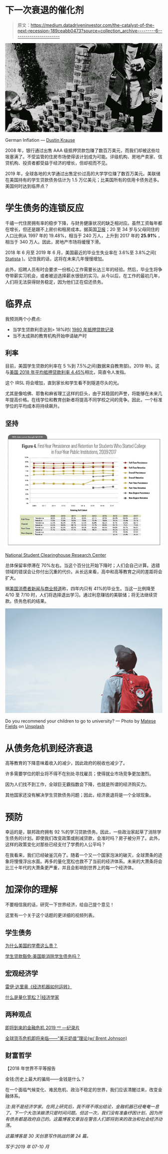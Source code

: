 # 下一次衰退的催化剂

> 原文：<https://medium.datadriveninvestor.com/the-catalyst-of-the-next-recession-189ceabb0473?source=collection_archive---------6----------------------->

![](img/dc8be2da273c0c35a26b2122d9d65221.png)

German Inflation — [Dustin Krause](https://nl.pinterest.com/pin/691584086497561404/?lp=true)

2008 年，银行通过出售 AAA 级抵押贷款包赚了数百万美元，而我们却被这些垃圾塞满了。不受监管的住房市场使得该计划成为可能。评级机构、房地产卖家、信贷机构、投资者都受益于经济的增长，但却视而不见。

2019 年，全球各地的大学通过出售定价过高的大学学位赚了数百万美元。美联储在美国持有的学生贷款债务估计为 1.5 万亿美元；比美国所有的信用卡债务还多。美国何时达到临界点？

# 学生债务的连锁反应

千禧一代住房拥有率的稳步下降，与财务健康状况的缺乏相对应。虽然工资每年都在增长，但还是跟不上房价和租房成本。据英国[卫报](https://www.theguardian.com/society/2019/feb/08/million-more-young-adults-live-parents-uk-housing)；20 至 34 岁与父母同住的人口比例从 1997 年的 19.48%，相当于 240 万人，上升到 2017 年的 **25.91%** ，相当于 340 万人。因此，房地产市场将缓慢下滑。

2018 年 6 月至 2019 年 6 月，美国最近的毕业生失业率在 3.6%至 3.8%之间( [Statista](https://www.statista.com/statistics/633660/unemployment-rate-of-recent-graduates-in-the-us/) )。记住我的话，这将在未来几年慢慢增加。

此外，招聘人员有时会要求一份核心工作需要长达三年的经验。然后，毕业生将争夺带薪实习机会，或者被迫选择薪水很低的实习。从今以后，在工作的最初几年，人们将无法获得财务稳定，因为他们正在偿还债务。

# 临界点

我预测两个小费点:

*   当学生贷款利息达到> 18%时( [1980 年抵押贷款记录](https://www.valuepenguin.com/mortgages/historical-mortgage-rates)
*   当不太成熟的教育机构开始申请破产时

## 利率

目前，美国学生贷款的利率在 5 %到 7.5%之间(数据来自教育部)。2019 年)。这与[美国 2018 年平均抵押贷款利率 4.45%](https://www.valuepenguin.com/mortgages/historical-mortgage-rates)相比，简直令人发指。

这个 IRSL 将会增加，直到家长和学生看不到隧道尽头的光。

尤其是像哈佛、耶鲁和麻省理工这样的巨头，由于其稳固的声誉，将能够在未来几年提高价格。在线学位和教育创新者将提高不同学校之间的竞争。因此，一个标准学位的平均成本将持续飙升。

## 坚持

![](img/d2d2be354132af24b78e683523e5763d.png)

[National Student Clearinghouse Research Center](https://nscresearchcenter.org/snapshotreport35-first-year-persistence-and-retention/)

总体保留率停滞在 70%左右。当这个百分比开始下降时；人们会自己计算。选错领域的错误会让你付出沉重的代价。从长远来看，高中和高等教育之间的差距将会扩大。

据[美国消费者新闻与商业频道](https://www.cnbc.com/2019/06/19/just-41percent-of-college-students-graduate-in-four-years.html)称，四年内只有 41%的毕业生。当这一比例降至 4/10 至 7/10 时，人们将选择退出学习。通过利息赚钱的美联储；将无法继续贷款。债务危机的结果。

![](img/9dd2deb340679b8cfb61196d26ecc1ef.png)

Do you recommend your children to go to university? — Photo by [Matese Fields](https://unsplash.com/@tesecreates?utm_source=unsplash&utm_medium=referral&utm_content=creditCopyText) on [Unsplash](https://unsplash.com/s/photos/student?utm_source=unsplash&utm_medium=referral&utm_content=creditCopyText)

# 从债务危机到经济衰退

高等教育的下降意味着收入的减少，因此政府的税收也减少了。

许多需要学位的职业将不得不在别处寻找雇员；使得就业市场竞争更加激烈。

因为人们找不到工作，全球巨无霸指数会下降，也就是所谓的经济购买力。

其他国家还没有解决学生贷款债务问题；因此，经济衰退将是一个全球现象。

# 预防

幸运的是，联邦政府拥有 92 %的学习贷款债务。因此，一些政治家起草了消除学生债务的计划。即使我们改变政策或削减贷款，会准时吗？房子被分开了。此外，这样的政策变化对那些已经支付了学费的人公平吗？

在我看来，我们已经破釜沉舟了。随着一个又一个国家泡沫的破灭，全球萧条的迹象将慢慢浮出水面。再多的量化宽松也救不了当前的经济体系。未来的大萧条将会比三十年代的大萧条更严重，并且会影响到世界上的每一个经济体。

# 加深你的理解

不要相信我的话，研究一下世界经济，给自己提个意见！

这里有一个关于这个话题的更详细的视频列表。

## 学生债务

[为什么美国的学费这么贵？](https://www.youtube.com/watch?v=HL24_NSSEXo)

[学生贷款豁免:美国能消除学生债务吗？](https://www.youtube.com/watch?v=1DCLRrraR-A)

## 宏观经济学

[雷伊·达里奥《经济机器如何运转》](https://www.youtube.com/watch?v=PHe0bXAIuk0&t=1s)

[什么是量化宽松？|经济学家](https://www.youtube.com/watch?v=4TihoBfdCe8)

## 两种观点

[即将到来的金融危机 2019 ᴴᴰ —纪录片](https://www.youtube.com/watch?v=3JwFBT7kXIo&list=WL&index=29&t=0s)

[全球货币危机即将来临——“美元奶昔”理论(w/ Brent Johnson)](https://www.youtube.com/watch?v=vDr3lRZ01Zo&t=1281s)

## 财富哲学

【2018 年世界不平等报告

金钱:历史上最大的骗局——金钱是什么？

在一个面临气候变化、难民危机、政治不稳定的世界，我们应该清醒过来，改变金融体系。

*注:我不是经济学家。在网上研究后，我不得不得出结论，金融机器已经奄奄一息了。下一个大泡沫崩溃只是时间问题。但这一次，我们没有准备纾困计划，因为所有债务都是政府自己的。这篇博客文章旨在警告人们即将到来的政治和社会经济动荡。*

*这篇博客是 30 天创意写作挑战的第 24 篇。*

*写于:2019 年 07-10 月*